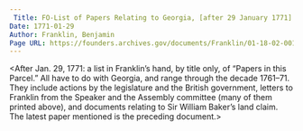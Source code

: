```yaml
---
 Title: FO-List of Papers Relating to Georgia, [after 29 January 1771]: résumé
Date: 1771-01-29
Author: Franklin, Benjamin
Page URL: https://founders.archives.gov/documents/Franklin/01-18-02-0014
---
```


<After Jan. 29, 1771: a list in Franklin’s hand, by title only, of “Papers in this Parcel.” All have to do with Georgia, and range through the decade 1761–71. They include actions by the legislature and the British government, letters to Franklin from the Speaker and the Assembly committee (many of them printed above), and documents relating to Sir William Baker’s land claim. The latest paper mentioned is the preceding document.>

